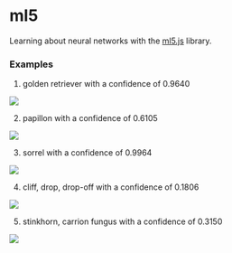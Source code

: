 # ml5

Learning about neural networks with the [ml5.js](https://ml5js.org/) library.

### Examples

1) golden retriever with a confidence of 0.9640

![](https://cdn1.medicalnewstoday.com/content/images/articles/324/324190/shot-of-a-dog.jpg)

2) papillon with a confidence of 0.6105

![](https://mondrian.mashable.com/2018%252F09%252F22%252F94%252Ffc654c22f69c4838ac0f7817d28e5cd7.74354.jpg%252F1200x630.jpg?signature=983QyJifZ697oXstdprNYJC5ELM=)

3) sorrel with a confidence of 0.9964

![](https://thehorse.com/wp-content/uploads/2017/09/paint-horse-running-in-field.jpg)

4) cliff, drop, drop-off with a confidence of 0.1806

![](https://upload.wikimedia.org/wikipedia/commons/9/9c/Pacific_Ocean_-_panoramio_%2810%29.jpg)

5) stinkhorn, carrion fungus with a confidence of 0.3150

![](https://upload.wikimedia.org/wikipedia/commons/0/0c/Poppy_-_geograph.org.uk_-_1355005.jpg)
